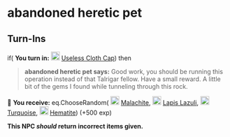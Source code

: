 # abandoned heretic pet
## Turn-Ins



if( **You turn in:** <img style="background:url(/static/icons/blank_slot.gif);width:20px;height:20px;" src="/static/icons/item_639.png" alt="" /> <a
                                href="/item/13894" data-url="13894" class="tooltip-link link">Useless Cloth Cap</a>) then


>**abandoned heretic pet says:** Good work, you should be running this operation instead of that Talrigar fellow. Have a small reward. A little bit of the gems I found while tunneling through this rock.


 &#127873; **You receive:** eq.ChooseRandom( <img style="background:url(/static/icons/blank_slot.gif);width:20px;height:20px;" src="/static/icons/item_944.png" alt="" /> <a
                                href="/item/10015" data-url="10015" class="tooltip-link link">Malachite</a>, <img style="background:url(/static/icons/blank_slot.gif);width:20px;height:20px;" src="/static/icons/item_945.png" alt="" /> <a
                                href="/item/10016" data-url="10016" class="tooltip-link link">Lapis Lazuli</a>, <img style="background:url(/static/icons/blank_slot.gif);width:20px;height:20px;" src="/static/icons/item_946.png" alt="" /> <a
                                href="/item/10017" data-url="10017" class="tooltip-link link">Turquoise</a>, <img style="background:url(/static/icons/blank_slot.gif);width:20px;height:20px;" src="/static/icons/item_767.png" alt="" /> <a
                                href="/item/10018" data-url="10018" class="tooltip-link link">Hematite</a>) (+500 exp)

 

**This NPC *should* return incorrect items given.**
